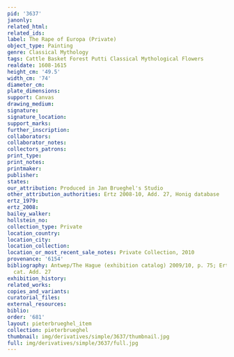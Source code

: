 ```yaml
---
pid: '3637'
janonly: 
related_html: 
related_ids: 
label: The Rape of Europa (Private)
object_type: Painting
genre: Classical Mythology
tags: Cattle Basket Forest Putti Classical Mythological Flowers
realdate: 1608-1615
height_cm: '49.5'
width_cm: '74'
diameter_cm: 
plate_dimensions: 
support: Canvas
drawing_medium: 
signature: 
signature_location: 
support_marks: 
further_inscription: 
collaborators: 
collaborator_notes: 
collectors_patrons: 
print_type: 
print_notes: 
printmaker: 
publisher: 
states: 
our_attribution: Produced in Jan Brueghel's Studio
other_attribution_authorities: Ertz 2008-10, Add. 27, Honig database
ertz_1979: 
ertz_2008: 
bailey_walker: 
hollstein_no: 
collection_type: Private
location_country: 
location_city: 
location_collection: 
location_or_most_recent_sale_notes: Private Collection, 2010
provenance: '6154'
bibliography: Antwep/The Hague (exhibition catalog) 2009/10, p. 75; Ertz 2008-10,
  cat. Add. 27
exhibition_history: 
related_works: 
copies_and_variants: 
curatorial_files: 
external_resources: 
biblio: 
order: '681'
layout: pieterbrueghel_item
collection: pieterbrueghel
thumbnail: img/derivatives/simple/3637/thumbnail.jpg
full: img/derivatives/simple/3637/full.jpg
---
```

